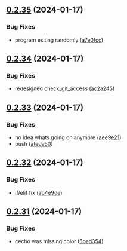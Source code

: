 ## [0.2.35](https://github.com/Energy-Control-no/fleet-flows-autoinstaller/compare/v0.2.34...v0.2.35) (2024-01-17)


### Bug Fixes

* program exiting randomly ([a7e0fcc](https://github.com/Energy-Control-no/fleet-flows-autoinstaller/commit/a7e0fcc031011e8c8d094f0b201b3d73da0c05c8))



## [0.2.34](https://github.com/Energy-Control-no/fleet-flows-autoinstaller/compare/v0.2.33...v0.2.34) (2024-01-17)


### Bug Fixes

* redesigned check_git_access ([ac2a245](https://github.com/Energy-Control-no/fleet-flows-autoinstaller/commit/ac2a24539065bf1a5d81ae4becbedc071b3a3272))



## [0.2.33](https://github.com/Energy-Control-no/fleet-flows-autoinstaller/compare/v0.2.32...v0.2.33) (2024-01-17)


### Bug Fixes

* no idea whats going on anymore ([aee9e21](https://github.com/Energy-Control-no/fleet-flows-autoinstaller/commit/aee9e21485dc52cbbadf949e9423ef58208272a2))
* push ([afeda50](https://github.com/Energy-Control-no/fleet-flows-autoinstaller/commit/afeda5016d4be81d6dc5464a141d9488ef64ba86))



## [0.2.32](https://github.com/Energy-Control-no/fleet-flows-autoinstaller/compare/v0.2.31...v0.2.32) (2024-01-17)


### Bug Fixes

* if/elif fix ([ab4e9de](https://github.com/Energy-Control-no/fleet-flows-autoinstaller/commit/ab4e9def725829e919b7149641f9ab0394b6b667))



## [0.2.31](https://github.com/Energy-Control-no/fleet-flows-autoinstaller/compare/v0.2.30...v0.2.31) (2024-01-17)


### Bug Fixes

* cecho was missing color ([5bad354](https://github.com/Energy-Control-no/fleet-flows-autoinstaller/commit/5bad3543efa3449e69db28ed4166f022173a3d15))



